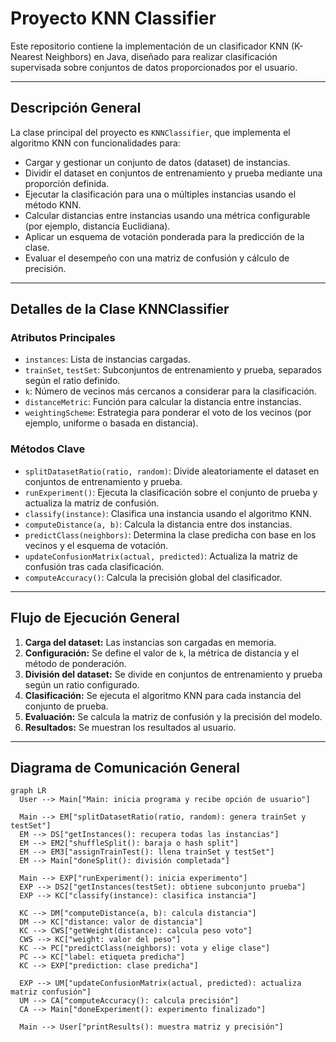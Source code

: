# Proyecto KNN Classifier

Este repositorio contiene la implementación de un clasificador KNN (K-Nearest Neighbors) en Java, diseñado para realizar clasificación supervisada sobre conjuntos de datos proporcionados por el usuario. 

---

## Descripción General

La clase principal del proyecto es `KNNClassifier`, que implementa el algoritmo KNN con funcionalidades para:

- Cargar y gestionar un conjunto de datos (dataset) de instancias.
- Dividir el dataset en conjuntos de entrenamiento y prueba mediante una proporción definida.
- Ejecutar la clasificación para una o múltiples instancias usando el método KNN.
- Calcular distancias entre instancias usando una métrica configurable (por ejemplo, distancia Euclidiana).
- Aplicar un esquema de votación ponderada para la predicción de la clase.
- Evaluar el desempeño con una matriz de confusión y cálculo de precisión.

---

## Detalles de la Clase KNNClassifier

### Atributos Principales

- `instances`: Lista de instancias cargadas.
- `trainSet`, `testSet`: Subconjuntos de entrenamiento y prueba, separados según el ratio definido.
- `k`: Número de vecinos más cercanos a considerar para la clasificación.
- `distanceMetric`: Función para calcular la distancia entre instancias.
- `weightingScheme`: Estrategia para ponderar el voto de los vecinos (por ejemplo, uniforme o basada en distancia).

### Métodos Clave

- `splitDatasetRatio(ratio, random)`: Divide aleatoriamente el dataset en conjuntos de entrenamiento y prueba.
- `runExperiment()`: Ejecuta la clasificación sobre el conjunto de prueba y actualiza la matriz de confusión.
- `classify(instance)`: Clasifica una instancia usando el algoritmo KNN.
- `computeDistance(a, b)`: Calcula la distancia entre dos instancias.
- `predictClass(neighbors)`: Determina la clase predicha con base en los vecinos y el esquema de votación.
- `updateConfusionMatrix(actual, predicted)`: Actualiza la matriz de confusión tras cada clasificación.
- `computeAccuracy()`: Calcula la precisión global del clasificador.

---

## Flujo de Ejecución General

1. **Carga del dataset:** Las instancias son cargadas en memoria.
2. **Configuración:** Se define el valor de `k`, la métrica de distancia y el método de ponderación.
3. **División del dataset:** Se divide en conjuntos de entrenamiento y prueba según un ratio configurado.
4. **Clasificación:** Se ejecuta el algoritmo KNN para cada instancia del conjunto de prueba.
5. **Evaluación:** Se calcula la matriz de confusión y la precisión del modelo.
6. **Resultados:** Se muestran los resultados al usuario.

---

## Diagrama de Comunicación General

```mermaid
graph LR
  User --> Main["Main: inicia programa y recibe opción de usuario"]
  
  Main --> EM["splitDatasetRatio(ratio, random): genera trainSet y testSet"]
  EM --> DS["getInstances(): recupera todas las instancias"]
  EM --> EM2["shuffleSplit(): baraja o hash split"]
  EM --> EM3["assignTrainTest(): llena trainSet y testSet"]
  EM --> Main["doneSplit(): división completada"]
  
  Main --> EXP["runExperiment(): inicia experimento"]
  EXP --> DS2["getInstances(testSet): obtiene subconjunto prueba"]
  EXP --> KC["classify(instance): clasifica instancia"]
  
  KC --> DM["computeDistance(a, b): calcula distancia"]
  DM --> KC["distance: valor de distancia"]
  KC --> CWS["getWeight(distance): calcula peso voto"]
  CWS --> KC["weight: valor del peso"]
  KC --> PC["predictClass(neighbors): vota y elige clase"]
  PC --> KC["label: etiqueta predicha"]
  KC --> EXP["prediction: clase predicha"]
  
  EXP --> UM["updateConfusionMatrix(actual, predicted): actualiza matriz confusión"]
  UM --> CA["computeAccuracy(): calcula precisión"]
  CA --> Main["doneExperiment(): experimento finalizado"]
  
  Main --> User["printResults(): muestra matriz y precisión"]
